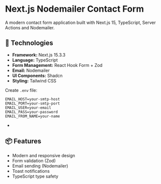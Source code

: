# Next.js Nodemailer Contact Form

A modern contact form application built with Next.js 15, TypeScript, Server Actions and Nodemailer.

## 🚀 Technologies

- **Framework:** Next.js 15.3.3
- **Language:** TypeScript
- **Form Management:** React Hook Form + Zod
- **Email:** Nodemailer
- **UI Components:** Shadcn
- **Styling:** Tailwind CSS

Create `.env` file:

```env
EMAIL_HOST=your-smtp-host
EMAIL_PORT=your-smtp-port
EMAIL_USER=your-email
EMAIL_PASS=your-password
EMAIL_FROM_NAME=your-name
```

-

## 📦 Features

- Modern and responsive design
- Form validation (Zod)
- Email sending (Nodemailer)
- Toast notifications
- TypeScript type safety

